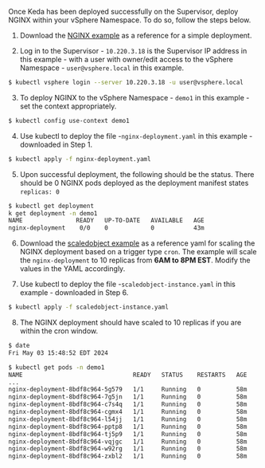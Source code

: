 Once Keda has been deployed successfully on the Supervisor, deploy NGINX within your vSphere Namespace. To do so, follow the steps below.

1. Download the [NGINX example](nginx-deployment.yaml) as a reference for a simple deployment.

2. Log in to the Supervisor - `10.220.3.18` is the Supervisor IP address in this example - with a user with owner/edit access to the vSphere Namespace - `user@vsphere.local` in this example. 
```bash
$ kubectl vsphere login --server 10.220.3.18 -u user@vsphere.local
```

3. To deploy NGINX to the vSphere Namespace - `demo1` in this example - set the context appropriately. 
```bash
$ kubectl config use-context demo1
```

4. Use kubectl to deploy the file -`nginx-deployment.yaml` in this example - downloaded in Step 1. 
```bash
$ kubectl apply -f nginx-deployment.yaml 
```

5. Upon successful deployment, the following should be the status. There should be 0 NGINX pods deployed as the deployment manifest states `replicas: 0`
```bash
$ kubectl get deployment
k get deployment -n demo1
NAME               READY   UP-TO-DATE   AVAILABLE   AGE
nginx-deployment    0/0    0            0           43m
```

6. Download the [scaledobject example](scaledobject-instance.yaml) as a reference yaml for scaling the NGINX deployment based on a trigger type `cron`. The example will scale the `nginx-deployment` to 10 replicas from **6AM to 8PM EST**. Modify the values in the YAML accordingly.  

7. Use kubectl to deploy the file -`scaledobject-instance.yaml` in this example - downloaded in Step 6. 
```bash
$ kubectl apply -f scaledobject-instance.yaml
```

8. The NGINX deployment should have scaled to 10 replicas if you are within the cron window.
```bash
$ date
Fri May 03 15:48:52 EDT 2024

$ kubectl get pods -n demo1
NAME                               READY   STATUS    RESTARTS   AGE
...
nginx-deployment-8bdf8c964-5g579   1/1     Running   0          58m
nginx-deployment-8bdf8c964-7g5jn   1/1     Running   0          58m
nginx-deployment-8bdf8c964-c7s4q   1/1     Running   0          58m
nginx-deployment-8bdf8c964-cgmx4   1/1     Running   0          58m
nginx-deployment-8bdf8c964-l54jj   1/1     Running   0          58m
nginx-deployment-8bdf8c964-pptp8   1/1     Running   0          58m
nginx-deployment-8bdf8c964-tj5p9   1/1     Running   0          58m
nginx-deployment-8bdf8c964-vqjgc   1/1     Running   0          58m
nginx-deployment-8bdf8c964-w92rg   1/1     Running   0          58m
nginx-deployment-8bdf8c964-zxbl2   1/1     Running   0          58m
```